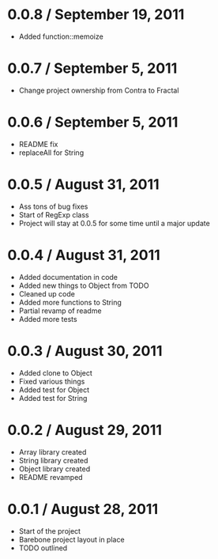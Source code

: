 0.0.8 / September 19, 2011
==================
  * Added function::memoize

0.0.7 / September 5, 2011
==================
  * Change project ownership from Contra to Fractal

0.0.6 / September 5, 2011
==================
  * README fix
  * replaceAll for String

0.0.5 / August 31, 2011
==================
  * Ass tons of bug fixes
  * Start of RegExp class
  * Project will stay at 0.0.5 for some time until a major update


0.0.4 / August 31, 2011
==================
  * Added documentation in code
  * Added new things to Object from TODO
  * Cleaned up code
  * Added more functions to String
  * Partial revamp of readme
  * Added more tests

0.0.3 / August 30, 2011
==================
  * Added clone to Object
  * Fixed various things
  * Added test for Object
  * Added test for String

0.0.2 / August 29, 2011
==================
  * Array library created
  * String library created
  * Object library created
  * README revamped

0.0.1 / August 28, 2011
==================
  * Start of the project
  * Barebone project layout in place
  * TODO outlined
